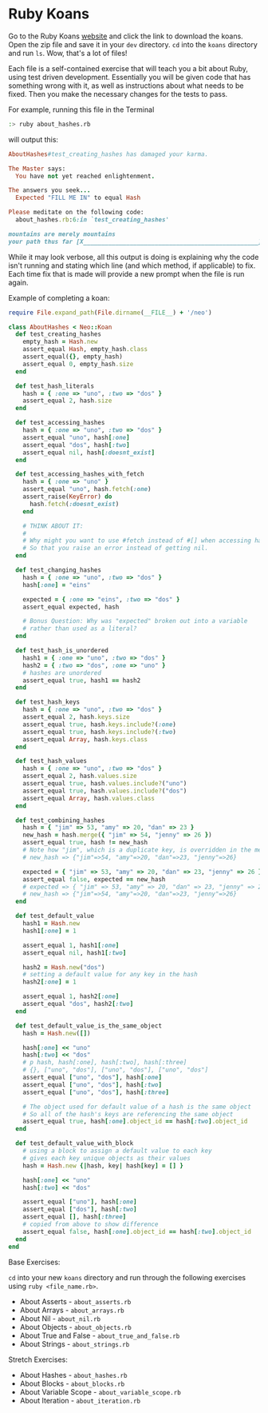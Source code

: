 # Ruby Koans

Go to the Ruby Koans [website](http://rubykoans.com/) and click the link to download the koans. Open the zip file and save it in your `dev` directory. `cd` into the `koans` directory and run `ls`. Wow, that's a lot of files!

Each file is a self-contained exercise that will teach you a bit about Ruby, using test driven development. Essentially you will be given code that has something wrong with it, as well as instructions about what needs to be fixed. Then you make the necessary changes for the tests to pass.

For example, running this file in the Terminal
```bash
:> ruby about_hashes.rb
```
will output this:
```ruby
AboutHashes#test_creating_hashes has damaged your karma.

The Master says:
  You have not yet reached enlightenment.

The answers you seek...
  Expected "FILL ME IN" to equal Hash

Please meditate on the following code:
  about_hashes.rb:6:in `test_creating_hashes'

mountains are merely mountains
your path thus far [X_________________________________________________] 0/12
```

While it may look verbose, all this output is doing is explaining why the code isn't running and stating which line (and which method, if applicable) to fix. Each time fix that is made will provide a new prompt when the file is run again.

Example of completing a koan:

```ruby
require File.expand_path(File.dirname(__FILE__) + '/neo')

class AboutHashes < Neo::Koan
  def test_creating_hashes
    empty_hash = Hash.new
    assert_equal Hash, empty_hash.class
    assert_equal({}, empty_hash)
    assert_equal 0, empty_hash.size
  end

  def test_hash_literals
    hash = { :one => "uno", :two => "dos" }
    assert_equal 2, hash.size
  end

  def test_accessing_hashes
    hash = { :one => "uno", :two => "dos" }
    assert_equal "uno", hash[:one]
    assert_equal "dos", hash[:two]
    assert_equal nil, hash[:doesnt_exist]
  end

  def test_accessing_hashes_with_fetch
    hash = { :one => "uno" }
    assert_equal "uno", hash.fetch(:one)
    assert_raise(KeyError) do
      hash.fetch(:doesnt_exist)
    end

    # THINK ABOUT IT:
    #
    # Why might you want to use #fetch instead of #[] when accessing hash keys?
    # So that you raise an error instead of getting nil.
  end

  def test_changing_hashes
    hash = { :one => "uno", :two => "dos" }
    hash[:one] = "eins"

    expected = { :one => "eins", :two => "dos" }
    assert_equal expected, hash

    # Bonus Question: Why was "expected" broken out into a variable
    # rather than used as a literal?
  end

  def test_hash_is_unordered
    hash1 = { :one => "uno", :two => "dos" }
    hash2 = { :two => "dos", :one => "uno" }
    # hashes are unordered
    assert_equal true, hash1 == hash2
  end

  def test_hash_keys
    hash = { :one => "uno", :two => "dos" }
    assert_equal 2, hash.keys.size
    assert_equal true, hash.keys.include?(:one)
    assert_equal true, hash.keys.include?(:two)
    assert_equal Array, hash.keys.class
  end

  def test_hash_values
    hash = { :one => "uno", :two => "dos" }
    assert_equal 2, hash.values.size
    assert_equal true, hash.values.include?("uno")
    assert_equal true, hash.values.include?("dos")
    assert_equal Array, hash.values.class
  end

  def test_combining_hashes
    hash = { "jim" => 53, "amy" => 20, "dan" => 23 }
    new_hash = hash.merge({ "jim" => 54, "jenny" => 26 })
    assert_equal true, hash != new_hash
    # Note how "jim", which is a duplicate key, is overridden in the merge
    # new_hash => {"jim"=>54, "amy"=>20, "dan"=>23, "jenny"=>26}

    expected = { "jim" => 53, "amy" => 20, "dan" => 23, "jenny" => 26 }
    assert_equal false, expected == new_hash
    # expected => { "jim" => 53, "amy" => 20, "dan" => 23, "jenny" => 26 }
    # new_hash => {"jim"=>54, "amy"=>20, "dan"=>23, "jenny"=>26}
  end

  def test_default_value
    hash1 = Hash.new
    hash1[:one] = 1

    assert_equal 1, hash1[:one]
    assert_equal nil, hash1[:two]

    hash2 = Hash.new("dos")
    # setting a default value for any key in the hash
    hash2[:one] = 1

    assert_equal 1, hash2[:one]
    assert_equal "dos", hash2[:two]
  end

  def test_default_value_is_the_same_object
    hash = Hash.new([])

    hash[:one] << "uno"
    hash[:two] << "dos"
    # p hash, hash[:one], hash[:two], hash[:three]
    # {}, ["uno", "dos"], ["uno", "dos"], ["uno", "dos"]
    assert_equal ["uno", "dos"], hash[:one]
    assert_equal ["uno", "dos"], hash[:two]
    assert_equal ["uno", "dos"], hash[:three]

    # The object used for default value of a hash is the same object
    # So all of the hash's keys are referencing the same object
    assert_equal true, hash[:one].object_id == hash[:two].object_id
  end

  def test_default_value_with_block
    # using a block to assign a default value to each key
    # gives each key unique objects as their values
    hash = Hash.new {|hash, key| hash[key] = [] }

    hash[:one] << "uno"
    hash[:two] << "dos"

    assert_equal ["uno"], hash[:one]
    assert_equal ["dos"], hash[:two]
    assert_equal [], hash[:three]
    # copied from above to show difference
    assert_equal false, hash[:one].object_id == hash[:two].object_id
  end
end
```

Base Exercises:

`cd` into your new `koans` directory and run through the following exercises using `ruby <file_name.rb>`.

- About Asserts - `about_asserts.rb`
- About Arrays - `about_arrays.rb`
- About Nil - `about_nil.rb`
- About Objects - `about_objects.rb`
- About True and False - `about_true_and_false.rb`
- About Strings - `about_strings.rb`

Stretch Exercises:

- About Hashes - `about_hashes.rb`
- About Blocks - `about_blocks.rb`
- About Variable Scope - `about_variable_scope.rb`
- About Iteration - `about_iteration.rb`
